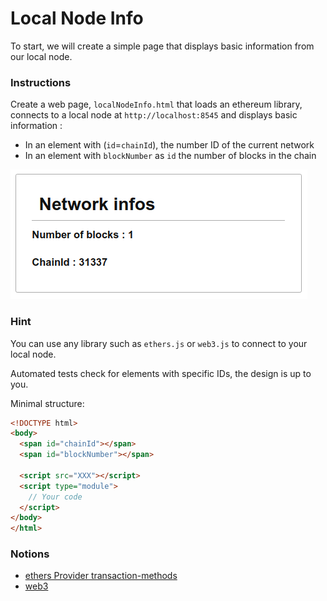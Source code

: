 # Local Node Info

To start, we will create a simple page that displays basic information from our local node.

### Instructions

Create a web page, `localNodeInfo.html` that loads an ethereum library, connects to a local node at `http://localhost:8545` and displays basic information :

- In an element with (`id`=`chainId`), the number ID of the current network
- In an element with `blockNumber` as `id` the number of blocks in the chain

![image](networkInfo.png)

### Hint

You can use any library such as `ethers.js` or `web3.js` to connect to your local node.

Automated tests check for elements with specific IDs, the design is up to you.

Minimal structure:

```HTML
<!DOCTYPE html>
<body>
  <span id="chainId"></span>
  <span id="blockNumber"></span>

  <script src="XXX"></script>
  <script type="module">
    // Your code
  </script>
</body>
</html>
```

### Notions

- [ethers Provider transaction-methods](https://docs.ethers.io/v5/api/providers/provider/#Provider--network-methods)
- [web3](https://web3js.readthedocs.io/en/v1.3.4/web3-eth.html)